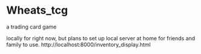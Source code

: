 # Wheats_tcg
a trading card game

locally for right now, but plans to set up local server at home for friends and family to use.
http://localhost:8000/inventory_display.html